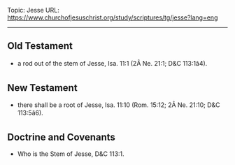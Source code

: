 Topic: Jesse
URL: https://www.churchofjesuschrist.org/study/scriptures/tg/jesse?lang=eng

---

## Old Testament

- a rod out of the stem of Jesse, Isa. 11:1 (2Â Ne. 21:1; D&C 113:1â4).

## New Testament

- there shall be a root of Jesse, Isa. 11:10 (Rom. 15:12; 2Â Ne. 21:10; D&C 113:5â6).

## Doctrine and Covenants

- Who is the Stem of Jesse, D&C 113:1.

